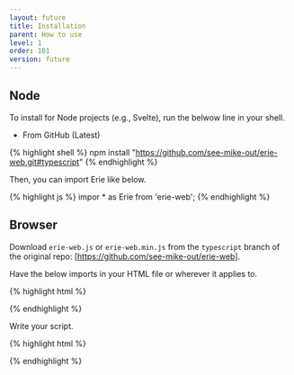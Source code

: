 ```yaml
---
layout: future
title: Installation
parent: How to use
level: 1
order: 101
version: future
---
```


## Node

To install for Node projects (e.g., Svelte), run the belwow line in your shell.

<!-- - From NPM (Stable)

{% highlight shell %}
npm install erie-web
{% endhighlight %} -->

- From GitHub (Latest)

{% highlight shell %}
npm install "https://github.com/see-mike-out/erie-web.git#typescript"
{% endhighlight %}

Then, you can import Erie like below.

{% highlight js %}
impor * as Erie from 'erie-web';
{% endhighlight %}

## Browser

Download `erie-web.js` or `erie-web.min.js` from the `typescript` branch of the original repo: [https://github.com/see-mike-out/erie-web].

Have the below imports in your HTML file or wherever it applies to.

{% highlight html %}
<script src="https://cdn.jsdelivr.net/npm/arquero@latest"></script>
<script src="https://cdn.jsdelivr.net/npm/d3@7"></script>
<script src="https://cdnjs.cloudflare.com/ajax/libs/moment.js/2.29.4/moment.min.js"></script>
<script src="https://cdn.jsdelivr.net/npm/vega@5/build-es5/vega.min.js"></script>
<!-- For development -->
<script src="{path}/erie-web.js"></script>
<!-- For production -->
<!-- <script src="{path}/erie-web.min.js"></script>  -->
{% endhighlight %}

Write your script.

{% highlight html %}
<script>
  // Erie is the global object.
</script>
{% endhighlight %}
